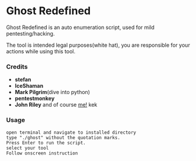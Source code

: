 # Ghost Redefined 

Ghost Redefined is an auto enumeration script, used for mild pentesting/hacking.

The tool is intended legal purposes(white hat), you are responsible for your actions while using this tool. 

### Credits
- **stefan**
- **IceShaman**
- **Mark Pilgrim**(dive into python)
- **pentestmonkey**
- **John Riley**
and of course [me!](https://github.com/queenmarie/GhostRedefined) kek

### Usage

```
open terminal and navigate to installed directory
type "./ghost" without the quotation marks.
Press Enter to run the script.
select your tool
Follow onscreen instruction
```



